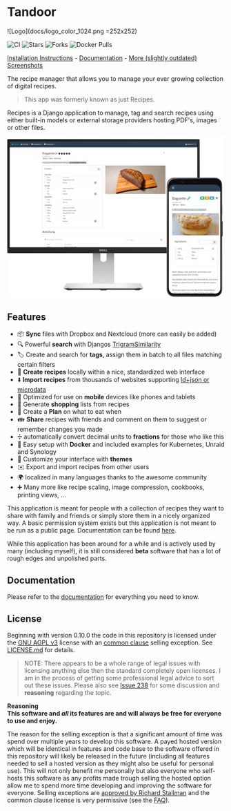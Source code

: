 <p align="center">

<h1>Tandoor</h1>

![Logo](docs/logo_color_1024.png =252x252)

![CI](https://github.com/vabene1111/recipes/workflows/Continous%20Integration/badge.svg?branch=develop) 
![Stars](https://img.shields.io/github/stars/vabene1111/recipes)
![Forks](https://img.shields.io/github/forks/vabene1111/recipes)
![Docker Pulls](https://img.shields.io/docker/pulls/vabene1111/recipes)

[Installation Instructions](https://vabene1111.github.io/recipes/install/docker/) - [Documentation](https://vabene1111.github.io/recipes/) - [More (slightly outdated) Screenshots](https://imgur.com/a/V01151p)

</p>

The recipe manager that allows you to manage your ever growing collection of digital recipes.

> This app was formerly known as just Recipes.

Recipes is a Django application to manage, tag and search recipes using either built-in models or 
external storage providers hosting PDF's, images or other files.


![Preview](docs/preview.png)

## Features

- 📦 **Sync** files with Dropbox and Nextcloud (more can easily be added)
- 🔍 Powerful **search** with Djangos [TrigramSimilarity](https://docs.djangoproject.com/en/3.0/ref/contrib/postgres/search/#trigram-similarity)
- 🏷️ Create and search for **tags**, assign them in batch to all files matching certain filters
- 📄 **Create recipes** locally within a nice, standardized web interface
- ⬇️ **Import recipes** from thousands of websites supporting [ld+json or microdata](https://schema.org/Recipe)
- 📱 Optimized for use on **mobile** devices like phones and tablets
- 🛒 Generate **shopping** lists from recipes
- 📆 Create a **Plan** on what to eat when
- 👪 **Share** recipes with friends and comment on them to suggest or remember changes you made
- ➗ automatically convert decimal units to **fractions** for those who like this
- 🐳 Easy setup with **Docker** and included examples for Kubernetes, Unraid and Synology
- 🎨 Customize your interface with **themes**
- ✉️ Export and import recipes from other users
- 🌍 localized in many languages thanks to the awesome community
- ➕ Many more like recipe scaling, image compression, cookbooks, printing views, ...

This application is meant for people with a collection of recipes they want to share with family and friends or simply
store them in a nicely organized way. A basic permission system exists but this application is not meant to be run as 
a public page.
Documentation can be found [here](https://github.com/vabene1111/recipes/wiki).

While this application has been around for a while and is actively used by many (including myself), it is still considered
**beta** software that has a lot of rough edges and unpolished parts.

## Documentation
Please refer to the [documentation](https://vabene1111.github.io/recipes/) for everything you need to know.

## License

Beginning with version 0.10.0 the code in this repository is licensed under the [GNU AGPL v3](https://www.gnu.org/licenses/agpl-3.0.de.html) license with an
[common clause](https://commonsclause.com/) selling exception. See [LICENSE.md](https://github.com/vabene1111/recipes/blob/develop/LICENSE.md) for details.

> NOTE: There appears to be a whole range of legal issues with licensing anything else then the standard completely open licenses.
> I am in the process of getting some professional legal advice to sort out these issues. 
> Please also see [Issue 238](https://github.com/vabene1111/recipes/issues/238) for some discussion and **reasoning** regarding the topic.

**Reasoning**  
**This software and *all* its features are and will always be free for everyone to use and enjoy.**

The reason for the selling exception is that a significant amount of time was spend over multiple years to develop this software.
A payed hosted version which will be identical in features and code base to the software offered in this repository will
likely be released in the future (including all features needed to sell a hosted version as they might also be useful for personal use).
This will not only benefit me personally but also everyone who self-hosts this software as any profits made trough selling the hosted option
allow me to spend more time developing and improving the software for everyone. Selling exceptions are [approved by Richard Stallman](http://www.gnu.org/philosophy/selling-exceptions.en.html) and the
common clause license is very permissive (see the [FAQ](https://commonsclause.com/)).
